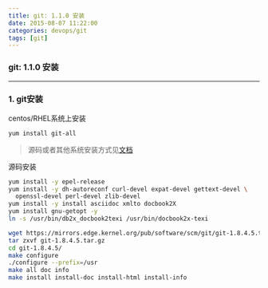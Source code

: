 ```yaml
---
title: git: 1.1.0 安装
date: 2015-08-07 11:22:00
categories: devops/git
tags: [git]
---
```

### git: 1.1.0 安装

---

### 1. git安装
centos/RHEL系统上安装
``` bash
yum install git-all
```
> 源码或者其他系统安装方式见[文档](https://git-scm.com/book/en/v2/Getting-Started-Installing-Git)

源码安装
``` bash
yum install -y epel-release
yum install -y dh-autoreconf curl-devel expat-devel gettext-devel \
  openssl-devel perl-devel zlib-devel
yum install -y install asciidoc xmlto docbook2X
yum install gnu-getopt -y
ln -s /usr/bin/db2x_docbook2texi /usr/bin/docbook2x-texi

wget https://mirrors.edge.kernel.org/pub/software/scm/git/git-1.8.4.5.tar.gz
tar zxvf git-1.8.4.5.tar.gz
cd git-1.8.4.5/
make configure
./configure --prefix=/usr
make all doc info
make install install-doc install-html install-info
```